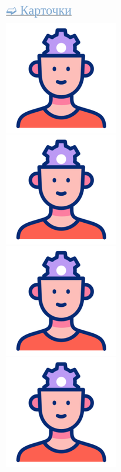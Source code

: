 
[<span style="color: #81AAD1; font-family: Corbel Light;font-size: 250%">➫ Карточки</span>](1_Allergy-1.md)<br/>

<img src="./critical-thinking.gif" alt="drawing" width="300"/>&emsp;&emsp;<img src="./critical-thinking.gif" alt="drawing" width="300"/><br/>
<img src="./critical-thinking.gif" alt="drawing" width="300"/>&emsp;&emsp;<img src="./critical-thinking.gif" alt="drawing" width="300"/><br/>







